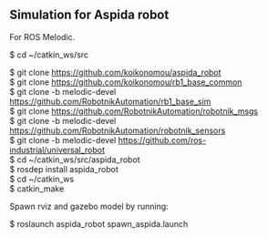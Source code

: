 ## Simulation for Aspida robot
For ROS Melodic.


$ cd ~/catkin_ws/src 

$ git clone https://github.com/koikonomou/aspida_robot  
$ git clone https://github.com/koikonomou/rb1_base_common  
$ git clone -b melodic-devel https://github.com/RobotnikAutomation/rb1_base_sim  
$ git clone https://github.com/RobotnikAutomation/robotnik_msgs  
$ git clone -b melodic-devel https://github.com/RobotnikAutomation/robotnik_sensors  
$ git clone -b melodic-devel https://github.com/ros-industrial/universal_robot  
$ cd ~/catkin_ws/src/aspida_robot  
$ rosdep install aspida_robot  
$ cd ~/catkin_ws  
$ catkin_make  

Spawn rviz and gazebo model by running:

$ roslaunch aspida_robot spawn_aspida.launch
